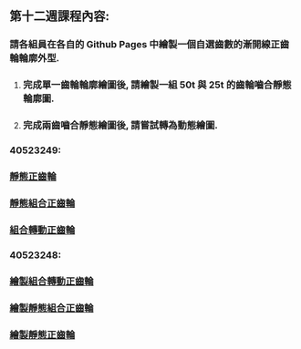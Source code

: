 ## 第十二週課程內容:

### 請各組員在各自的 Github Pages 中繪製一個自選齒數的漸開線正齒輪輪廓外型.

1. ### 完成單一齒輪輪廓繪圖後, 請繪製一組 50t 與 25t 的齒輪嚙合靜態輪廓圖.
2. ### 完成兩齒嚙合靜態繪圖後, 請嘗試轉為動態繪圖.

### 40523249:

### [靜態正齒輪](https://40523249.github.io/40523249_2018/blog/hui-zhi-jing-tai-zheng-chi-lun.html)

### [靜態組合正齒輪](https://40523249.github.io/40523249_2018/blog/hui-zhi-jing-tai-zu-he-zheng-chi-lun.html)

### [組合轉動正齒輪](https://40523249.github.io/40523249_2018/blog/hui-zhi-zu-he-zhuan-dong-zheng-chi-lun.html)

### 40523248:

### [繪製組合轉動正齒輪](https://s40523248.github.io/cd2018/blog/hui-zhi-zu-he-zhuan-dong-zheng-chi-lun.html)

### [繪製靜態組合正齒輪](https://s40523248.github.io/cd2018/blog/hui-zhi-jing-tai-zu-he-zheng-chi-lun.html)

### [繪製靜態正齒輪](https://s40523248.github.io/cd2018/blog/hui-zhi-jing-tai-zheng-chi-lun.html)



